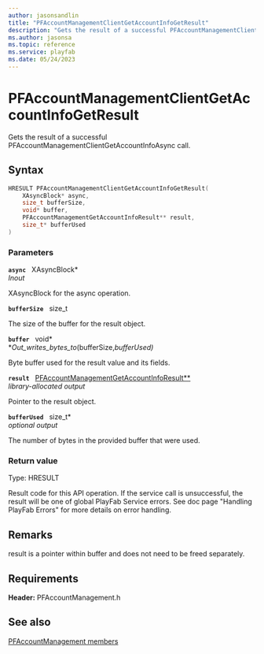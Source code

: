 ```yaml
---
author: jasonsandlin
title: "PFAccountManagementClientGetAccountInfoGetResult"
description: "Gets the result of a successful PFAccountManagementClientGetAccountInfoAsync call."
ms.author: jasonsa
ms.topic: reference
ms.service: playfab
ms.date: 05/24/2023
---
```


# PFAccountManagementClientGetAccountInfoGetResult  

Gets the result of a successful PFAccountManagementClientGetAccountInfoAsync call.  

## Syntax  
  
```cpp
HRESULT PFAccountManagementClientGetAccountInfoGetResult(  
    XAsyncBlock* async,  
    size_t bufferSize,  
    void* buffer,  
    PFAccountManagementGetAccountInfoResult** result,  
    size_t* bufferUsed  
)  
```  
  
### Parameters  
  
**`async`** &nbsp; XAsyncBlock*  
*_Inout_*  
  
XAsyncBlock for the async operation.  
  
**`bufferSize`** &nbsp; size_t  
  
The size of the buffer for the result object.  
  
**`buffer`** &nbsp; void*  
*_Out_writes_bytes_to_(bufferSize,*bufferUsed)*  
  
Byte buffer used for the result value and its fields.  
  
**`result`** &nbsp; [PFAccountManagementGetAccountInfoResult**](../../pfaccountmanagementtypes/structs/pfaccountmanagementgetaccountinforesult.md)  
*library-allocated output*  
  
Pointer to the result object.  
  
**`bufferUsed`** &nbsp; size_t*  
*optional output*  
  
The number of bytes in the provided buffer that were used.  
  
  
### Return value
Type: HRESULT
  
Result code for this API operation. If the service call is unsuccessful, the result will be one of global PlayFab Service errors. See doc page "Handling PlayFab Errors" for more details on error handling.
  
## Remarks  
  
result is a pointer within buffer and does not need to be freed separately.
  
## Requirements  
  
**Header:** PFAccountManagement.h
  
## See also  
[PFAccountManagement members](../pfaccountmanagement_members.md)  

  
  
